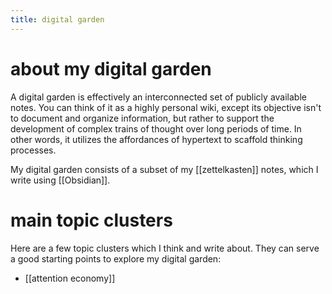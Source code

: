 ```yaml
---
title: digital garden
---
```

# about my digital garden
A digital garden is effectively an interconnected set of publicly available notes. You can think of it as a highly personal wiki, except its objective isn't to document and organize information, but rather to support the development of complex trains of thought over long periods of time. In other words, it utilizes the affordances of hypertext to scaffold thinking processes.

My digital garden consists of a subset of my [[zettelkasten]] notes, which I write using [[Obsidian]]. 

# main topic clusters
Here are a few topic clusters which I think and write about. They can serve a good starting points to explore my digital garden:
- [[attention economy]]